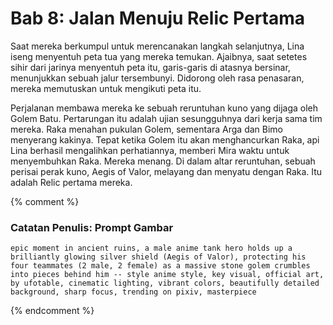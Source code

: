 # Bab 8: Jalan Menuju Relic Pertama

Saat mereka berkumpul untuk merencanakan langkah selanjutnya, Lina iseng menyentuh peta tua yang mereka temukan. Ajaibnya, saat setetes sihir dari jarinya menyentuh peta itu, garis-garis di atasnya bersinar, menunjukkan sebuah jalur tersembunyi. Didorong oleh rasa penasaran, mereka memutuskan untuk mengikuti peta itu.

Perjalanan membawa mereka ke sebuah reruntuhan kuno yang dijaga oleh Golem Batu. Pertarungan itu adalah ujian sesungguhnya dari kerja sama tim mereka. Raka menahan pukulan Golem, sementara Arga dan Bimo menyerang kakinya. Tepat ketika Golem itu akan menghancurkan Raka, api Lina berhasil mengalihkan perhatiannya, memberi Mira waktu untuk menyembuhkan Raka. Mereka menang. Di dalam altar reruntuhan, sebuah perisai perak kuno, Aegis of Valor, melayang dan menyatu dengan Raka. Itu adalah Relic pertama mereka.

{% comment %}
### Catatan Penulis: Prompt Gambar
```
epic moment in ancient ruins, a male anime tank hero holds up a brilliantly glowing silver shield (Aegis of Valor), protecting his four teammates (2 male, 2 female) as a massive stone golem crumbles into pieces behind him -- style anime style, key visual, official art, by ufotable, cinematic lighting, vibrant colors, beautifully detailed background, sharp focus, trending on pixiv, masterpiece
```
{% endcomment %}